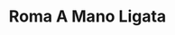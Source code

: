 ---
published: true
title: 'Roma A Mano Ligata'
collection: ailleurs
release_date: '2015-05-25 00:00:00'
image:
    user/pages/01.Emissions/ailleurs-93/ouiedire_ailleurs-93_cover-1.png: { name: ouiedire_ailleurs-93_cover-1.png, type: image/png, size: 711756, path: user/pages/01.Emissions/ailleurs-93/ouiedire_ailleurs-93_cover-1.png }
number: '93'
slug: ailleurs-93
taxonomy:
    dj: 'DJ Fulci SeleKtone'
    artist: ['Alessandro Alessandroni', 'Billy Wyman &  Terry Taylor', 'Bruno Nicolai', 'Caterina Caselli', 'Ennio Moricone', 'Ennio Morricone', 'Giuseppe De Luca', 'Guido & Maurizio De Angelis', 'Guido & Maurizio de Angelis', 'Nico Fendi', 'Nora Orlandi']
playlists:
    - { title: null, tracks: [{ timecode: '00:00:00', artists: ['Nora Orlandi'], title: 'A Doppia Faccia' }, { timecode: '00:03:21', artists: ['Bruno Nicolai'], title: 'Eugenie de Sade' }, { timecode: '00:06:10', artists: ['Bruno Nicolai'], title: 'Drug Party' }, { timecode: '00:09:38', artists: ['Giuseppe De Luca'], title: 'Rito a los Angeles' }, { timecode: '00:12:00', artists: ['Nora Orlandi'], title: Soho }, { timecode: '00:15:10', artists: ['Nico Fendi'], title: 'My Boundless' }, { timecode: '00:18:50', artists: ['Ennio Moricone'], title: 'Le Foto Prohibite de Una signora Per Bene' }, { timecode: '00:22:20', artists: ['Guido & Maurizio De Angelis'], title: 'Blue Song' }, { timecode: '00:25:16', artists: ['Alessandro Alessandroni'], title: 'Suor Omicidi' }, { timecode: '00:29:58', artists: ['Guido & Maurizio de Angelis'], title: 'Goodbye My Friend' }, { timecode: '00:33:47', artists: ['Billy Wyman &  Terry Taylor'], title: 'The Valley' }, { timecode: '00:37:52', artists: ['Nora Orlandi'], title: 'Bondage Suite 4' }, { timecode: '00:42:53', artists: ['Ennio Morricone'], title: 'Chi La Vista Morire' }, { timecode: '00:49:16', artists: ['Guido & Maurizio De Angelis'], title: 'Keoma Theme' }, { timecode: '00:54:06', artists: ['Caterina Caselli'], title: 'Arrivederci Amore, Ciao' }] }
presentation: ''
image_hd:
    user/pages/01.Emissions/ailleurs-93/ouiedire_ailleurs-93_cover_hd.png: { name: ouiedire_ailleurs-93_cover_hd.png, type: image/png, size: 4622896, path: user/pages/01.Emissions/ailleurs-93/ouiedire_ailleurs-93_cover_hd.png }

---